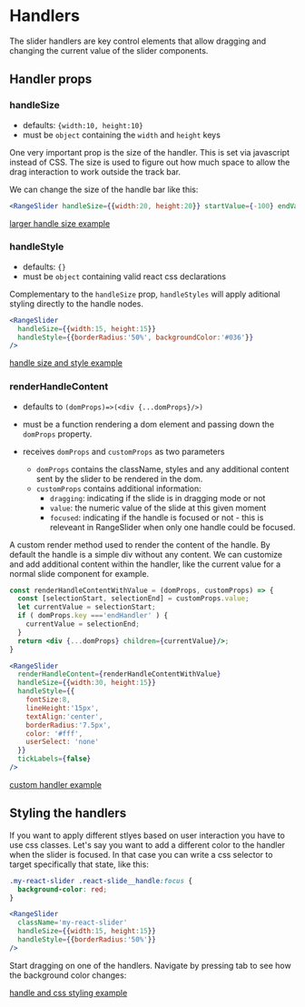 # Handlers

The slider handlers are key control elements that allow dragging and changing the
current value of the slider components. 

## Handler props

### handleSize

- defaults: `{width:10, height:10}`
- must be `object` containing the `width` and `height` keys

One very important prop is the size of the handler. This is set via javascript 
instead of CSS. The size is used to figure out how much space to allow the drag
interaction to work outside the track bar. 

We can change the size of the handle bar like this:

```jsx
<RangeSlider handleSize={{width:20, height:20}} startValue={-100} endValue={100}/>
```

[larger handle size example](http://zippiui.github.io/react-slider/#handleSize1)

### handleStyle

- defaults: `{}`
- must be `object` containing valid react css declarations

Complementary to the `handleSize` prop, `handleStyles` will apply aditional styling directly to the handle nodes.

```jsx
<RangeSlider 
  handleSize={{width:15, height:15}}
  handleStyle={{borderRadius:'50%', backgroundColor:'#036'}}
/>
```

[handle size and style example](http://zippiui.github.io/react-slider/#handleSizeAndStyle)

### renderHandleContent

- defaults to `(domProps)=>(<div {...domProps}/>)`
- must be a function rendering a dom element and passing down the `domProps` property.

- receives `domProps` and `customProps` as two parameters
  - `domProps` contains the className, styles and any additional content sent by the slider to be rendered in the dom.
  - `customProps` contains additional information:
    - `dragging`: indicating if the slide is in dragging mode or not
    - `value`: the numeric value of the slide at this given moment
    - `focused`: indicating if the handle is focused or not - this is releveant in RangeSlider when only one handle could be focused.


A custom render method used to render the content of the handle. By default the handle
is a simple div without any content. We can customize and add additional content within the handler, like the current value for a normal slide component for example.

```jsx
const renderHandleContentWithValue = (domProps, customProps) => {
  const [selectionStart, selectionEnd] = customProps.value;
  let currentValue = selectionStart;
  if ( domProps.key ==='endHandler' ) {
    currentValue = selectionEnd;
  }
  return <div {...domProps} children={currentValue}/>;
}

<RangeSlider 
  renderHandleContent={renderHandleContentWithValue}
  handleSize={{width:30, height:15}}
  handleStyle={{
    fontSize:8, 
    lineHeight:'15px', 
    textAlign:'center', 
    borderRadius:'7.5px',
    color: '#fff',
    userSelect: 'none'
  }}
  tickLabels={false}
/>
```

[custom handler example](http://zippiui.github.io/react-slider/#customHandler)

## Styling the handlers 

If you want to apply different stlyes based on user interaction you have to use css classes. Let's say you want to add a different color to the handler when the slider is focused. In that case you can write a css selector to target specifically that state, like this:

```css
.my-react-slider .react-slide__handle:focus {
  background-color: red;
}
```

```jsx
<RangeSlider 
  className='my-react-slider'
  handleSize={{width:15, height:15}}
  handleStyle={{borderRadius:'50%'}}
/>
```

Start dragging on one of the handlers. Navigate by pressing tab to see how the background color changes:

[handle and css styling example](http://zippiui.github.io/react-slider/#cssClassesAndHandlers)